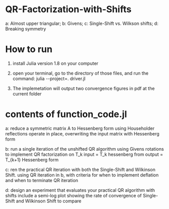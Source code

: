 # QR-Factorization-with-Shifts
a: Almost upper triangular; b: Givens; c: Single-Shift vs. Wilkson shifts; d: Breaking symmetry

# How to run
1. install Julia version 1.8 on your computer
   
2. open your terminal, go to the directory of those files, and run the command: julia --project=. driver.jl
   
3. The implemetation will output two convergence figures in pdf at the current folder 

# contents of function_code.jl
a: reduce a symmetric matrix A to Hessenberg form using Householder reflections
operate in place, overwriting the input matrix with Hessenberg form

b: run a single iteration of the unshifted QR algorithm 
using Givens rotations to implement QR factorization on T_k
input = T_k hessenberg from 
output = T_{k+1} Hessenberg form

c: ren the practical QR iteration with both the Single-Shift and Wilkinson Shift. 
using QR iteration in b, with criteria for when to implement deflation and when to terminate QR iteration    

d: design an experiment that evaluates your practical QR algorithm with shifts
include a semi-log plot showing the rate of convergence of Single-Shift and Wilkinson Shift to compare
